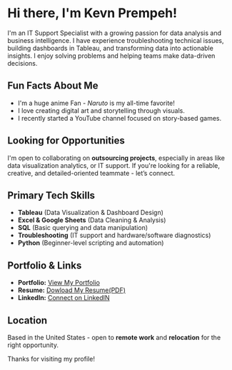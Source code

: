 # Hi there, I'm Kevn Prempeh!

I'm an IT Support Specialist with a growing passion for data analysis and business intelligence. I have experience troubleshooting technical issues, building dashboards in Tableau, and transforming data into actionable insights. I enjoy solving problems and helping teams make data-driven decisions.

## Fun Facts About Me
- I'm a huge anime Fan - *Naruto* is my all-time favorite!
- I love creating digital art and storytelling through visuals.
- I recently started a YouTube channel focused on story-based games.

## Looking for Opportunities
I'm open to collaborating on **outsourcing projects**, especially in areas like data visualization analytics, or IT support. If you're looking for a reliable, creative, and detailed-oriented teammate - let’s connect.

## Primary Tech Skills
- **Tableau** (Data Visualization & Dashboard Design)
- **Excel & Google Sheets** (Data Cleaning & Analysis)
- **SQL** (Basic querying and data manipulation)
- **Troubleshooting** (IT support and hardware/software diagnostics)
- **Python** (Beginner-level scripting and automation)

## Portfolio & Links
- **Portfolio:** [View My Portfolio](https://github.com/Kprem96/Kprempeh)
- **Resume:** [Dowload My Resume(PDF)](https://drive.google.com/file/d/1N1iATkUucjInheAF15Sghb5e3_fN7Elu/view?usp=sharing)
- **LinkedIn:** [Connect on LinkedIN](www.linkedin.com/in/kevin-prempeh-it)

## Location
Based in the United States - open to **remote work** and **relocation** for the right opportunity.


Thanks for visiting my profile!
